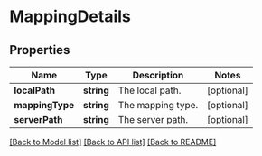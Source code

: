 # MappingDetails

## Properties
Name | Type | Description | Notes
------------ | ------------- | ------------- | -------------
**localPath** | **string** | The local path. | [optional] 
**mappingType** | **string** | The mapping type. | [optional] 
**serverPath** | **string** | The server path. | [optional] 

[[Back to Model list]](../README.md#documentation-for-models) [[Back to API list]](../README.md#documentation-for-api-endpoints) [[Back to README]](../README.md)


